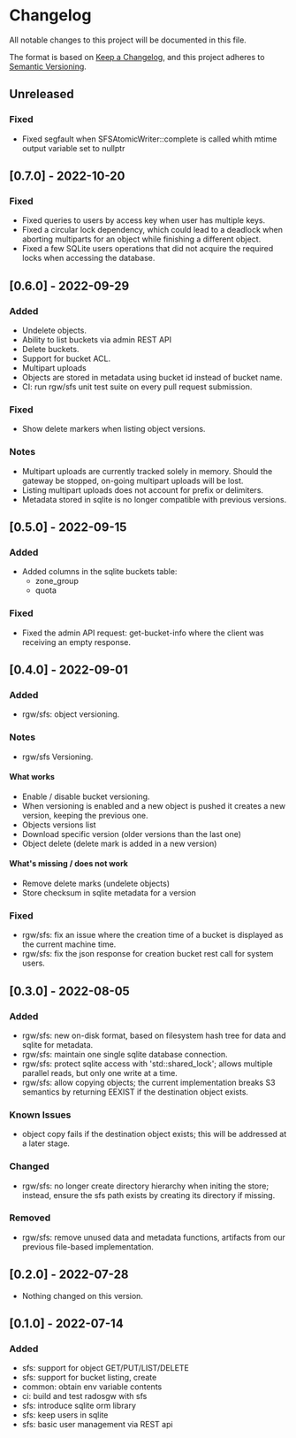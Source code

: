 # Changelog

All notable changes to this project will be documented in this file.

The format is based on
[Keep a Changelog](https://keepachangelog.com/en/1.0.0/),
and this project adheres to
[Semantic Versioning](https://semver.org/spec/v2.0.0.html).

## Unreleased

### Fixed

- Fixed segfault when SFSAtomicWriter::complete is called whith mtime output
  variable set to nullptr

## [0.7.0] - 2022-10-20

### Fixed

- Fixed queries to users by access key when user has multiple keys.
- Fixed a circular lock dependency, which could lead to a deadlock when aborting
  multiparts for an object while finishing a different object.
- Fixed a few SQLite users operations that did not acquire the required locks
  when accessing the database.

## [0.6.0] - 2022-09-29

### Added

- Undelete objects.
- Ability to list buckets via admin REST API
- Delete buckets.
- Support for bucket ACL.
- Multipart uploads
- Objects are stored in metadata using bucket id instead of bucket name.
- CI: run rgw/sfs unit test suite on every pull request submission.

### Fixed

- Show delete markers when listing object versions.

### Notes

- Multipart uploads are currently tracked solely in memory. Should the gateway
  be stopped, on-going multipart uploads will be lost.
- Listing multipart uploads does not account for prefix or delimiters.
- Metadata stored in sqlite is no longer compatible with previous versions.

## [0.5.0] - 2022-09-15

### Added

- Added columns in the sqlite buckets table:
  - zone_group
  - quota

### Fixed

- Fixed the admin API request: get-bucket-info where the client was receiving
  an empty response.

## [0.4.0] - 2022-09-01

### Added

- rgw/sfs: object versioning.

### Notes

- rgw/sfs Versioning.

#### What works

- Enable / disable bucket versioning.
- When versioning is enabled and a new object is pushed it creates a new version,
  keeping the previous one.
- Objects versions list
- Download specific version (older versions than the last one)
- Object delete (delete mark is added in a new version)

#### What's missing / does not work

- Remove delete marks (undelete objects)
- Store checksum in sqlite metadata for a version

### Fixed

- rgw/sfs: fix an issue where the creation time of a bucket is displayed
  as the current machine time.
- rgw/sfs: fix the json response for creation bucket rest call for system
  users.

## [0.3.0] - 2022-08-05

### Added

- rgw/sfs: new on-disk format, based on filesystem hash tree for data
  and sqlite for metadata.
- rgw/sfs: maintain one single sqlite database connection.
- rgw/sfs: protect sqlite access with 'std::shared_lock'; allows multiple
  parallel reads, but only one write at a time.
- rgw/sfs: allow copying objects; the current implementation breaks S3
  semantics by returning EEXIST if the destination object exists.

### Known Issues

- object copy fails if the destination object exists; this will be addressed at
  a later stage.

### Changed

- rgw/sfs: no longer create directory hierarchy when initing the store; instead,
  ensure the sfs path exists by creating its directory if missing.

### Removed

- rgw/sfs: remove unused data and metadata functions, artifacts from our
  previous file-based implementation.

## [0.2.0] - 2022-07-28

- Nothing changed on this version.


## [0.1.0] - 2022-07-14

### Added

- sfs: support for object GET/PUT/LIST/DELETE
- sfs: support for bucket listing, create
- common: obtain env variable contents
- ci: build and test radosgw with sfs
- sfs: introduce sqlite orm library
- sfs: keep users in sqlite
- sfs: basic user management via REST api
